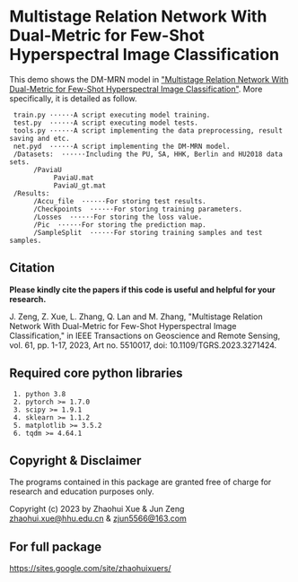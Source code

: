 # Multistage Relation Network With Dual-Metric for Few-Shot Hyperspectral Image Classification

This demo shows the DM-MRN model in ["Multistage Relation Network With Dual-Metric for Few-Shot Hyperspectral Image Classification"](https://ieeexplore.ieee.org/document/10111060).
More specifically, it is detailed as follow.

     train.py ······A script executing model training.
     test.py  ······A script executing model tests.
     tools.py ······A script implementing the data preprocessing, result saving and etc.
     net.pyd  ······A script implementing the DM-MRN model.
     /Datasets:  ······Including the PU, SA, HHK, Berlin and HU2018 data sets.
          /PaviaU
               PaviaU.mat
               PaviaU_gt.mat
     /Results:       
          /Accu_file  ······For storing test results.
          /Checkpoints  ······For storing training parameters.
          /Losses  ······For storing the loss value.
          /Pic  ······For storing the prediction map.
          /SampleSplit  ······For storing training samples and test samples.


Citation
---------------------

**Please kindly cite the papers if this code is useful and helpful for your research.**

J. Zeng, Z. Xue, L. Zhang, Q. Lan and M. Zhang, "Multistage Relation Network With Dual-Metric for Few-Shot Hyperspectral Image Classification," in IEEE Transactions on Geoscience and Remote Sensing, vol. 61, pp. 1-17, 2023, Art no. 5510017, doi: 10.1109/TGRS.2023.3271424. 


Required core python libraries
---------------------
     1. python 3.8  
     2. pytorch >= 1.7.0  
     3. scipy >= 1.9.1  
     4. sklearn >= 1.1.2 
     5. matplotlib >= 3.5.2  
     6. tqdm >= 4.64.1 


Copyright & Disclaimer
---------

The programs contained in this package are granted free of charge for research and education purposes only. 

Copyright (c) 2023 by Zhaohui Xue & Jun Zeng  
zhaohui.xue@hhu.edu.cn & zjun5566@163.com


For full package
--------------------

https://sites.google.com/site/zhaohuixuers/

